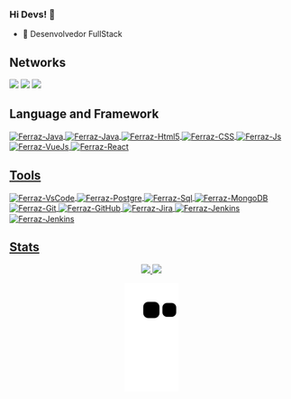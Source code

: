 ### Hi Devs! 🚀
- 🌱 Desenvolvedor FullStack

<h2>Networks</h2>
<div style="display: inline_block">
<a href="https://www.linkedin.com/in/ferrazleandro" target="_blank"><img src="https://img.shields.io/badge/-LinkedIn-%230077B5?style=for-the-badge&logo=linkedin&logoColor=white" target="_blank"></a>
<a href = "mailto:leandro_ferraz@outlook.com"><img src="https://img.shields.io/badge/Outlook-0078D4?style=for-the-badge&logo=microsoft-outlook&logoColor=white" target="_blank"></a>
 <a href = "https://api.whatsapp.com/send?phone=5521993017615"><img src = "https://img.shields.io/badge/WhatsApp-25D366?style=for-the-badge&logo=whatsapp&logoColor=white" target = "_blank"></a>
<div>

<h2>Language and Framework</h2>
<div style="display: inline_block">
<a href="https://github.com/FerrazLeandro">
<img align="center" alt="Ferraz-Java" height="40" width="50" src="https://cdn.jsdelivr.net/gh/devicons/devicon/icons/java/java-original.svg" width="40" height="40"/>
<img align="center" alt="Ferraz-Java" height="40" width="50" src="https://cdn.jsdelivr.net/gh/devicons/devicon/icons/spring/spring-original.svg" width="40" height="40"/>
<img align="center" alt="Ferraz-Html5" height="40" width="50" src="https://cdn.jsdelivr.net/gh/devicons/devicon/icons/html5/html5-original.svg" width="40" height="40"/> 
<img align="center" alt="Ferraz-CSS" height="40" width="50" src="https://cdn.jsdelivr.net/gh/devicons/devicon/icons/css3/css3-original.svg" width="40" height="40"/>
<img align="center" alt="Ferraz-Js" height="40" width="50" src="https://cdn.jsdelivr.net/gh/devicons/devicon/icons/javascript/javascript-original.svg" width="40" height="40"/>
<img align="center" alt="Ferraz-VueJs" height="40" width="50" src="https://cdn.jsdelivr.net/gh/devicons/devicon/icons/vuejs/vuejs-original.svg" width="40" height="40"/>
<img align="center" alt="Ferraz-React" height="40" width="50" src="https://cdn.jsdelivr.net/gh/devicons/devicon/icons/react/react-original.svg" width="40" height="40"/>

<h2>Tools</h2>
<div style="display: inline_block">
<img align="center" alt="Ferraz-VsCode" height="40" width="50" src="https://cdn.jsdelivr.net/gh/devicons/devicon/icons/vscode/vscode-original.svg" width="40" height="40"/>
<img align="center" alt="Ferraz-Postgre" height="40" width="50" src="https://cdn.jsdelivr.net/gh/devicons/devicon/icons/postgresql/postgresql-plain.svg" width="40" height="40"/>
<img align="center" alt="Ferraz-Sql" height="40" width="50" src="https://cdn.jsdelivr.net/gh/devicons/devicon/icons/microsoftsqlserver/microsoftsqlserver-plain.svg"" width="40" height="40"/>
<img align="center" alt="Ferraz-MongoDB" height="40" width="50" src="https://cdn.jsdelivr.net/gh/devicons/devicon/icons/mongodb/mongodb-original.svg" width="40" height="40"/>
<img align="center" alt="Ferraz-Git" height="40" width="50" src="https://cdn.jsdelivr.net/gh/devicons/devicon/icons/git/git-original.svg" width="40" height="40"/>
<img align="center" alt="Ferraz-GitHub" height="40" width="50" src="https://cdn.jsdelivr.net/gh/devicons/devicon/icons/github/github-original.svg" width="40" height="40"/>
<img align="center" alt="Ferraz-Jira" height="40" width="50" src="https://cdn.jsdelivr.net/gh/devicons/devicon/icons/jira/jira-original.svg" width="40" height="40"/>
<img align="center" alt="Ferraz-Jenkins" height="40" width="50" src="https://cdn.jsdelivr.net/gh/devicons/devicon/icons/jenkins/jenkins-original.svg" width="40" height="40"/>
<img align="center" alt="Ferraz-Jenkins" height="70" width="70" src="https://www.resolve6training.ca/wp-content/uploads/2020/06/Resolve6_smartbear_testcomplete.png" width="70" height="70"/>

<h2>Stats</h2>
<div align="center">
<a href="https://github.com/FerrazLeandro">
<img height="165em" src="https://github-readme-stats.vercel.app/api?username=FerrazLeandro&show_icons=true&theme=dark&include_all_commits=true&count_private=true"/>
<img height="165em" src="https://github-readme-stats.vercel.app/api/top-langs/?username=FerrazLeandro&layout=compact&langs_count=7&theme=dark"/>


![Snake animation](https://github.com/FerrazLeandro/FerrazLeandro/blob/output/github-contribution-grid-snake.svg)
</div>
